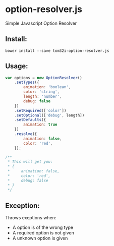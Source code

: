 option-resolver.js
================

Simple Javascript Option Resolver

## Install:

    bower install --save tom32i-option-resolver.js

## Usage:

```javascript
var options = new OptionResolver()
    .setTypes({
        animation: 'boolean',
        color: 'string',
        length: 'number',
        debug: false
    })
    .setRequired(['color'])
    .setOptional(['debug', length])
    .setDefaults({
        animation: true
    })
    .resolve({
        animation: false,
        color: 'red',
    });

/**
 * This will get you:
 * {
 *     animation: false,
 *     color: 'red',
 *     debug: false
 * }
 */
```

## Exception:

Throws exeptions when:

* A option is of the wrong type
* A required option is not given
* A unknown option is given